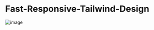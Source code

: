 # Fast-Responsive-Tailwind-Design

![image](https://github.com/N-amer/Fast-Responsive-Tailwind-Design/assets/35346606/1c7069b9-8803-4844-abf6-27d45dc214d4)
